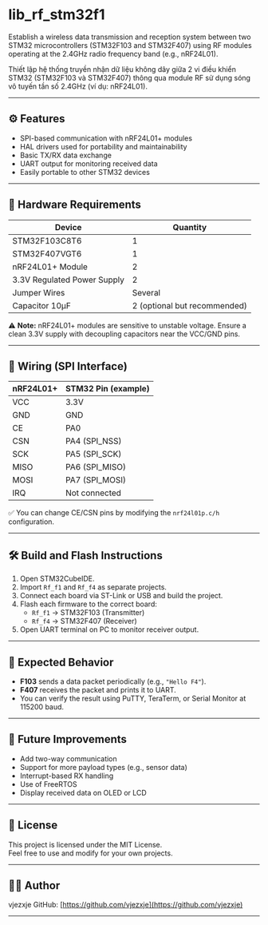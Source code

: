 # lib_rf_stm32f1
Establish a wireless data transmission and reception system between two STM32 microcontrollers (STM32F103 and STM32F407) using RF modules operating at the 2.4GHz radio frequency band (e.g., nRF24L01).

Thiết lập hệ thống truyền nhận dữ liệu không dây giữa 2 vi điều khiển STM32 (STM32F103 và STM32F407) thông qua module RF sử dụng sóng vô tuyến tần số 2.4GHz (ví dụ: nRF24L01).


---

## ⚙️ Features

- SPI-based communication with nRF24L01+ modules
- HAL drivers used for portability and maintainability
- Basic TX/RX data exchange
- UART output for monitoring received data
- Easily portable to other STM32 devices

---

## 🔌 Hardware Requirements

| Device             | Quantity |
|--------------------|----------|
| STM32F103C8T6      | 1        |
| STM32F407VGT6      | 1        |
| nRF24L01+ Module   | 2        |
| 3.3V Regulated Power Supply | 2 |
| Jumper Wires       | Several  |
| Capacitor 10µF     | 2 (optional but recommended) |

⚠️ **Note:** nRF24L01+ modules are sensitive to unstable voltage. Ensure a clean 3.3V supply with decoupling capacitors near the VCC/GND pins.

---

## 🔗 Wiring (SPI Interface)

| nRF24L01+ | STM32 Pin (example) |
|-----------|---------------------|
| VCC       | 3.3V                |
| GND       | GND                 |
| CE        | PA0                 |
| CSN       | PA4 (SPI_NSS)       |
| SCK       | PA5 (SPI_SCK)       |
| MISO      | PA6 (SPI_MISO)      |
| MOSI      | PA7 (SPI_MOSI)      |
| IRQ       | Not connected       |

✅ You can change CE/CSN pins by modifying the `nrf24l01p.c/h` configuration.

---

## 🛠️ Build and Flash Instructions

1. Open STM32CubeIDE.
2. Import `Rf_f1` and `Rf_f4` as separate projects.
3. Connect each board via ST-Link or USB and build the project.
4. Flash each firmware to the correct board:
   - `Rf_f1` → STM32F103 (Transmitter)
   - `Rf_f4` → STM32F407 (Receiver)
5. Open UART terminal on PC to monitor receiver output.

---

## 🧪 Expected Behavior

- **F103** sends a data packet periodically (e.g., `"Hello F4"`).
- **F407** receives the packet and prints it to UART.
- You can verify the result using PuTTY, TeraTerm, or Serial Monitor at 115200 baud.

---

## 🚀 Future Improvements

- Add two-way communication
- Support for more payload types (e.g., sensor data)
- Interrupt-based RX handling
- Use of FreeRTOS
- Display received data on OLED or LCD

---

## 📄 License

This project is licensed under the MIT License.  
Feel free to use and modify for your own projects.

---

## 🙋‍♂️ Author

vjezxje 
GitHub: [https://github.com/vjezxje](https://github.com/vjezxje)

---



